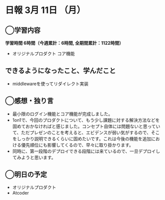 # 日報  3月 11日 （月）

## ◯学習内容

**学習時間  6時間（今週累計：6時間, 全期間累計：1122時間）**

- オリジナルプロダクト コア機能

## できるようになったこと、学んだこと

- middlewareを使ってリダイレクト実装

## ◯感想・独り言

- 最小限のログイン機能とコア機能が完成しました。
- 1on1で、今回のプロダクトについて、もう少し課題に対する解決方法などを固めておかなければと感じました。コンセプト自体には問題ないと思っていて、ただプレゼンのことを考えると、エビデンスが弱い気がするので、そこをしっかり説明できるくらいに固めたいです。これは今後の機能を追加における優先順位にも影響してくるので、早々に取り掛かります。
- 同時に、第一段階のデプロイできる段階には来ているので、一旦デプロイしてみようと思います。

## ◯明日の予定

- オリジナルプロダクト
- Atcoder
